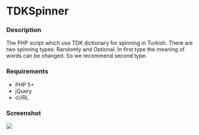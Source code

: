 # TDKSpinner
<h3>Description</h3>
The PHP script which use TDK dictionary for spinning in Turkish. There are two spinning types: Randomly and Optional. In first type the meaning of words can be changed. So we recommend second type.

<h3>Requirements</h3>
<ul>
<li>PHP 5+</li>
<li>jQuery</li>
<li>cURL</li>
</ul>

<h3>Screenshot</h3>
<img src='http://i.hizliresim.com/nA170g.png' />